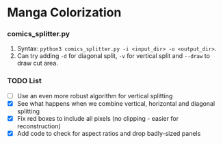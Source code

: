 # Manga Colorization
### comics_splitter.py
1. Syntax: `python3 comics_splitter.py -i <input_dir> -o <output_dir>`.
2. Can try adding `-d` for diagonal split, `-v` for vertical split and `--draw` to draw cut area. 

### TODO List
- [ ] Use an even more robust algorithm for vertical splitting
- [x] See what happens when we combine vertical, horizontal and diagonal splitting
- [x] Fix red boxes to include all pixels (no clipping - easier for reconstruction) 
- [x] Add code to check for aspect ratios and drop badly-sized panels
